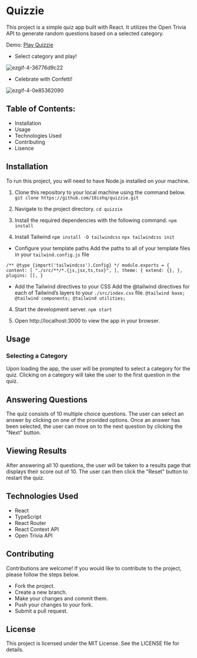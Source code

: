 # Quizzie

This project is a simple quiz app built with React. It utilizes the Open Trivia API to generate random questions based on a selected category.

Demo: [Play Quizzie](http://quizziegame.web.app/)

* Select category and play!


![ezgif-4-36776d9c22](https://user-images.githubusercontent.com/30299564/229290653-0170b365-d070-4c18-9db9-e3ea3b63e029.gif)

* Celebrate with Confetti!


![ezgif-4-0e85362090](https://user-images.githubusercontent.com/30299564/229290658-7493ab1e-38d7-42d7-8d79-8f5074513495.gif)


## Table of Contents:
* Installation
* Usage
* Technologies Used
* Contributing
* Lisence

## Installation
To run this project, you will need to have Node.js installed on your machine.

1. Clone this repository to your local machine using the command below.
`git clone https://github.com/10ishq/quizzie.git`

2. Navigate to the project directory.
`cd quizzie`

3. Install the required dependencies with the following command.
`npm install`

4. Install Tailwind 
`npm install -D tailwindcss`
`npx tailwindcss init`

* Configure your template paths
Add the paths to all of your template files in your `tailwind.config.js` file

`/** @type {import('tailwindcss').Config} */
module.exports = {
  content: [
    "./src/**/*.{js,jsx,ts,tsx}",
  ],
  theme: {
    extend: {},
  },
  plugins: [],
}`

* Add the Tailwind directives to your CSS
Add the @tailwind directives for each of Tailwind’s layers to your `./src/index.css` file.
`@tailwind base;
@tailwind components;
@tailwind utilities;`

4. Start the development server.
`npm start`

5. Open http://localhost:3000 to view the app in your browser.


## Usage

### Selecting a Category

Upon loading the app, the user will be prompted to select a category for the quiz. Clicking on a category will take the user to the first question in the quiz.

## Answering Questions

The quiz consists of 10 multiple choice questions. The user can select an answer by clicking on one of the provided options. Once an answer has been selected, the user can move on to the next question by clicking the "Next" button.

## Viewing Results

After answering all 10 questions, the user will be taken to a results page that displays their score out of 10. The user can then click the "Reset" button to restart the quiz.

## Technologies Used

* React
* TypeScript
* React Router
* React Context API
* Open Trivia API

## Contributing

Contributions are welcome! If you would like to contribute to the project, please follow the steps below.

* Fork the project.
* Create a new branch.
* Make your changes and commit them.
* Push your changes to your fork.
* Submit a pull request.

## License
This project is licensed under the MIT License. See the LICENSE file for details.
